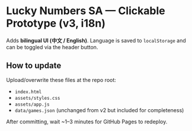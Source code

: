 
# Lucky Numbers SA — Clickable Prototype (v3, i18n)

Adds **bilingual UI (中文 / English)**. Language is saved to `localStorage` and can be toggled via the header button.

## How to update
Upload/overwrite these files at the repo root:
- `index.html`
- `assets/styles.css`
- `assets/app.js`
- `data/games.json` (unchanged from v2 but included for completeness)

After committing, wait ~1–3 minutes for GitHub Pages to redeploy.
